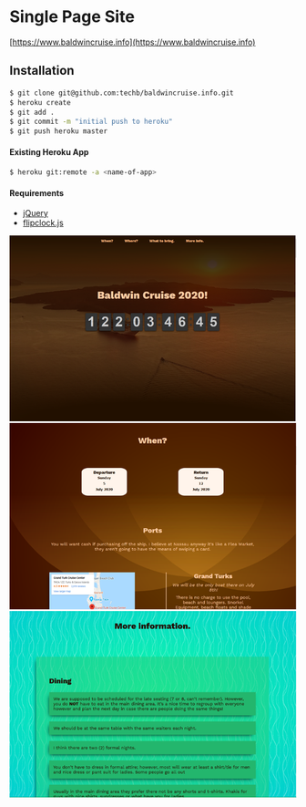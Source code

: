 # Single Page Site
[https://www.baldwincruise.info](https://www.baldwincruise.info)

## Installation

```sh
$ git clone git@github.com:techb/baldwincruise.info.git
$ heroku create
$ git add .
$ git commit -m "initial push to heroku"
$ git push heroku master
```

#### Existing Heroku App
```sh
$ heroku git:remote -a <name-of-app>
```
#### Requirements
- [jQuery](https://jquery.com/)
- [flipclock.js](https://github.com/objectivehtml/FlipClock)

![Splash Screen](/img/splash_screen.png)
![When Section](/img/when_section.png)
![More Info Section](/img/more_info_section.png)